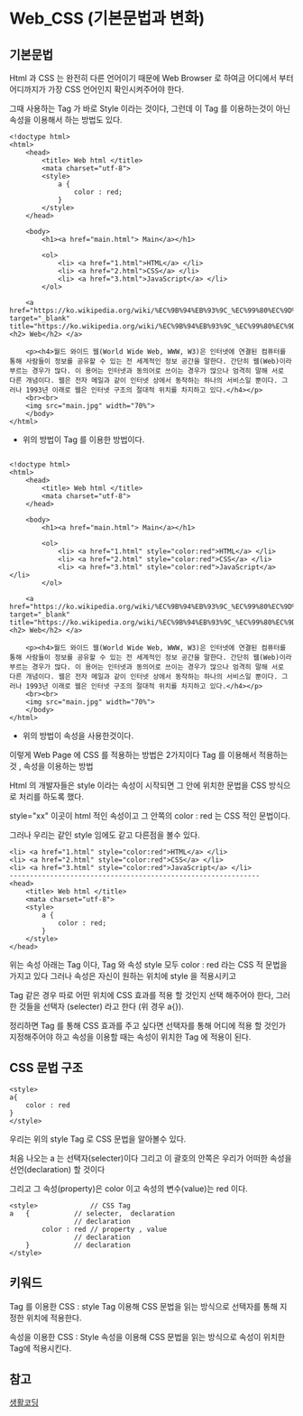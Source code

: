 # Web_CSS (기본문법과 변화)

## 기본문법

Html 과 CSS 는 완전히 다른 언어이기 때문에 Web Browser 로 하여금 어디에서 부터 어디까지가 가장 CSS 언어인지 확인시켜주어야 한다.

그때 사용하는 Tag 가 바로 Style 이라는 것이다, 그런데 이 Tag 를 이용하는것이 아닌 속성을 이용해서 하는 방법도 있다.

```
<!doctype html>
<html>
	<head>
		<title> Web html </title>
		<mata charset="utf-8">
		<style>
			a {
				color : red;
			}
		</style>
	</head>

	<body>
		<h1><a href="main.html"> Main</a></h1>

		<ol>
			<li> <a href="1.html">HTML</a> </li>
			<li> <a href="2.html">CSS</a> </li>
			<li> <a href="3.html">JavaScript</a> </li>
		</ol>

    <a href="https://ko.wikipedia.org/wiki/%EC%9B%94%EB%93%9C_%EC%99%80%EC%9D%B4%EB%93%9C_%EC%9B%B9" target="_blank" title="https://ko.wikipedia.org/wiki/%EC%9B%94%EB%93%9C_%EC%99%80%EC%9D%B4%EB%93%9C_%EC%9B%B9"> <h2> Web</h2> </a>

    <p><h4>월드 와이드 웹(World Wide Web, WWW, W3)은 인터넷에 연결된 컴퓨터를 통해 사람들이 정보를 공유할 수 있는 전 세계적인 정보 공간을 말한다. 간단히 웹(Web)이라 부르는 경우가 많다. 이 용어는 인터넷과 동의어로 쓰이는 경우가 많으나 엄격히 말해 서로 다른 개념이다. 웹은 전자 메일과 같이 인터넷 상에서 동작하는 하나의 서비스일 뿐이다. 그러나 1993년 이래로 웹은 인터넷 구조의 절대적 위치를 차지하고 있다.</h4></p>
    <br><br>
    <img src="main.jpg" width="70%">
	</body>
</html>

```
* 위의 방법이 Tag 를 이용한 방법이다.

```

<!doctype html>
<html>
	<head>
		<title> Web html </title>
		<mata charset="utf-8">
	</head>

	<body>
		<h1><a href="main.html"> Main</a></h1>

		<ol>
			<li> <a href="1.html" style="color:red">HTML</a> </li>
			<li> <a href="2.html" style="color:red">CSS</a> </li>
			<li> <a href="3.html" style="color:red">JavaScript</a> </li>
		</ol>

    <a href="https://ko.wikipedia.org/wiki/%EC%9B%94%EB%93%9C_%EC%99%80%EC%9D%B4%EB%93%9C_%EC%9B%B9" target="_blank" title="https://ko.wikipedia.org/wiki/%EC%9B%94%EB%93%9C_%EC%99%80%EC%9D%B4%EB%93%9C_%EC%9B%B9"> <h2> Web</h2> </a>

    <p><h4>월드 와이드 웹(World Wide Web, WWW, W3)은 인터넷에 연결된 컴퓨터를 통해 사람들이 정보를 공유할 수 있는 전 세계적인 정보 공간을 말한다. 간단히 웹(Web)이라 부르는 경우가 많다. 이 용어는 인터넷과 동의어로 쓰이는 경우가 많으나 엄격히 말해 서로 다른 개념이다. 웹은 전자 메일과 같이 인터넷 상에서 동작하는 하나의 서비스일 뿐이다. 그러나 1993년 이래로 웹은 인터넷 구조의 절대적 위치를 차지하고 있다.</h4></p>
    <br><br>
    <img src="main.jpg" width="70%">
	</body>
</html>

```
* 위의 방법이 속성을 사용한것이다.

이렇게 Web Page 에 CSS 를 적용하는 방법은 2가지이다 Tag 를 이용해서 적용하는것 , 속성을 이용하는 방법

Html 의 개발자들은 style 이라는 속성이 시작되면 그 안에 위치한 문법을 CSS 방식으로 처리를 하도록 했다.

style="xx" 이곳이 html 적인 속성이고 그 안쪽의 color : red 는 CSS 적인 문법이다.

그러나 우리는 같인 style 임에도 같고 다른점을 볼수 있다.

```
<li> <a href="1.html" style="color:red">HTML</a> </li>
<li> <a href="2.html" style="color:red">CSS</a> </li>
<li> <a href="3.html" style="color:red">JavaScript</a> </li>
--------------------------------------------------------------
<head>
	<title> Web html </title>
	<mata charset="utf-8">
	<style>
		a {
			color : red;
		}
	</style>
</head>
```

위는 속성 아래는 Tag 이다, Tag 와 속성 style 모두 color : red 라는 CSS 적 문법을 가지고 있다 그러나 속성은 자신이 원하는 위치에 style 을 적용시키고

Tag 같은 경우 따로 어떤 위치에 CSS 효과를 적용 할 것인지 선택 해주어야 한다, 그러한 것들을 선택자 (selecter) 라고 한다 (위 경우 a{}).

정리하면 Tag 를 통해 CSS 효과를 주고 싶다면 선택자를 통해 어디에 적용 할 것인가 지정해주어야 하고 속성을 이용할 때는 속성이 위치한 Tag 에 적용이 된다.

## CSS 문법 구조
```
<style>
a{
	color : red
}
</style>
```
우리는 위의 style Tag 로 CSS 문법을 알아볼수 있다.

처음 나오는 a 는 선택자(selecter)이다 그리고 이 괄호의 안쪽은 우리가 어떠한 속성을 선언(declaration) 할 것이다

그리고 그 속성(property)은 color 이고 속성의 변수(value)는 red 이다.

```
<style> 			// CSS Tag
a	{			// selecter,  declaration
				// declaration
		color : red	// property , value
				// declaration
	}			// declaration
</style>

``` 

## 키워드

Tag 를 이용한 CSS : style Tag 이용해 CSS 문법을 읽는 방식으로 선택자를 통해 지정한 위치에 적용한다.

속성을 이용한 CSS : Style 속성을 이용해 CSS 문법을 읽는 방식으로 속성이 위치한 Tag에 적용시킨다.

## 참고
[생활코딩](https://opentutorials.org/course/3086/18318)  

